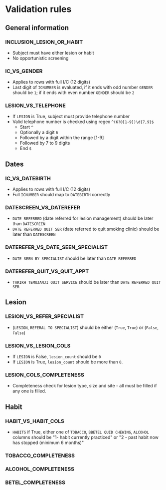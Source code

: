 # Validation rules

## General information

### INCLUSION_LESION_OR_HABIT
* Subject must have either lesion or habit
* No opportunistic screening

### IC_VS_GENDER
* Applies to rows with full I/C (12 digits)
* Last digit of `ICNUMBER` is evaluated, if it ends with odd number `GENDER` should be `1`; if it ends with even number `GENDER` should be `2`

### LESION_VS_TELEPHONE
* If `LESION` is True, subject must provide telephone number
* Valid telephone number is checked using regex `^(6?0[1-9])\d{7,9}$`
    * Start `^`
    * Optionally a digit `6`
    * Followed by a digit within the range [1-9]
    * Followed by 7 to 9 digits
    * End `$`

## Dates

### IC_VS_DATEBIRTH
* Applies to rows with full I/C (12 digits)
* Full `ICNUMBER` should map to `DATEBIRTH` correctly

### DATESCREEN_VS_DATEREFER
* `DATE REFERRED` (date referred for lesion management) should be later than `DATESCREEN`
* `DATE REFERRED QUIT SER` (date referred to quit smoking clinic) should be later than `DATESCREEN`

### DATEREFER_VS_DATE_SEEN_SPECIALIST
* `DATE SEEN BY SPECIALIST` should be later than `DATE REFERRED`

### DATEREFER_QUIT_VS_QUIT_APPT
* `TARIKH TEMUJANJI QUIT SERVICE` should be later than `DATE REFERRED QUIT SER`

## Lesion

### LESION_VS_REFER_SPECIALIST
* (`LESION`, `REFERAL TO SPECIALIST`) should be either (`True`, `True`) or (`False`, `False`)

### LESION_VS_LESION_COLS
* If `LESION` is False, `lesion_count` should be `0`
* If `LESION` is True, `lesion_count` should be more than `0`.

### LESION_COLS_COMPLETENESS
* Completeness check for lesion type, size and site - all must be filled if any one is filled.

## Habit

### HABIT_VS_HABIT_COLS
* `HABITS` if True, either one of `TOBACCO`, `BBETEL QUID CHEWING`, `ALCOHOL` columns should be "1- habit currently practiced" or "2 - past habit now has stopped (minimum 6 months)"

### TOBACCO_COMPLETENESS


### ALCOHOL_COMPLETENESS

### BETEL_COMPLETENESS
